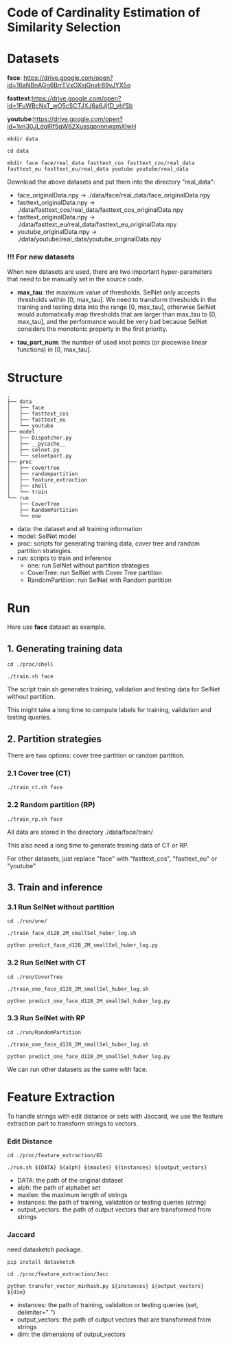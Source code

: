 # Code of Cardinality Estimation of Similarity Selection



# Datasets
**face**: https://drive.google.com/open?id=16aNBnAGg6BrrTVxOXsjGnvlr89vJYX5q

**fasttext**:https://drive.google.com/open?id=1FuWBcNxT_wO5cSCTJXJ6a6JjfD_vhfSb

**youtube**:https://drive.google.com/open?id=1vn30JLdqlRf5qW62XussqpnnnwamXIwH

```
mkdir data

cd data

mkdir face face/real_data fasttext_cos fasttext_cos/real_data fasttext_eu fasttext_eu/real_data youtube youtube/real_data
```

Download the above datasets and put them into the directory "real_data":
* face_originalData.npy         ->  ./data/face/real_data/face_originalData.npy
* fasttext_originalData.npy     ->  ./data/fasttext_cos/real_data/fasttext_cos_originalData.npy
* fasttext_originalData.npy     ->  ./data/fasttext_eu/real_data/fasttext_eu_originalData.npy
* youtube_originalData.npy      ->  ./data/youtube/real_data/youtube_originalData.npy

### !!! For new datasets

When new datasets are used, there are two important hyper-parameters that need to be manually set in the source code.

- **max_tau**: the maximum value of thresholds. SelNet only accepts thresholds within [0, max_tau]. We need to transform thresholds in the training and testing data into the range [0, max_tau], otherwise SelNet
  would automatically map thresholds that are larger than max_tau to [0, max_tau], and the performance would be very bad because SelNet considers the monotonic property in the first priority.

- **tau_part_num**: the number of used knot points (or piecewise linear functions) in [0, max_tau]. 

# Structure
```
.
├── data
│   ├── face
│   ├── fasttext_cos
│   ├── fasttext_eu
│   └── youtube
├── model
│   ├── Dispatcher.py
│   ├── __pycache__
│   ├── selnet.py
│   └── selnetpart.py
├── proc
│   ├── covertree
│   ├── randompartition
│   ├── feature_extraction
│   ├── shell
│   └── train
└── run
    ├── CoverTree
    ├── RandomPartition
    └── one
```

* data: the dataset and all training information
* model: SelNet model
* proc: scripts for generating training data, cover tree and random partition strategies.
* run: scripts to train and inference
  - one: run SelNet without partition strategies
  - CoverTree: run SelNet with Cover Tree partition
  - RandomPartition: run SelNet with Random partition
        

# Run

Here use **face** dataset as example.

## 1. Generating training data

```
cd ./proc/shell

./train.sh face
```
The script train.sh generates training, validation and testing data for SelNet without partition.

This might take a long time to compute labels for training, validation and testing queries.

## 2. Partition strategies

There are two options: cover tree partition or random partition.

### 2.1 Cover tree (CT)

```
./train_ct.sh face
```

### 2.2 Random partition (RP)

```
./train_rp.sh face
```

All data are stored in the directory ./data/face/train/

This also need a long time to generate training data of CT or RP.

For other datasets, just replace "face" with "fasttext_cos", "fasttext_eu" or "youtube"

## 3. Train and inference

### 3.1 Run SelNet without partition
```
cd ./run/one/

./train_face_d128_2M_smallSel_huber_log.sh

python predict_face_d128_2M_smallSel_huber_log.py

```

### 3.2 Run SelNet with CT

```
cd ./run/CoverTree

./train_one_face_d128_2M_smallSel_huber_log.sh

python predict_one_face_d128_2M_smallSel_huber_log.py
```

### 3.3 Run SelNet with RP
```
cd ./run/RandomPartition

./train_one_face_d128_2M_smallSel_huber_log.sh

python predict_one_face_d128_2M_smallSel_huber_log.py
```

We can run other datasets as the same with face.


# Feature Extraction

To handle strings with edit distance or sets with Jaccard, we use the feature extraction part to transform strings to vectors.

### Edit Distance

```
cd ./proc/feature_extraction/ED

./run.sh ${DATA} ${alph} ${maxlen} ${instances} ${output_vectors}

```

* DATA: the path of the original dataset
* alph: the path of alphabet set
* maxlen: the maximum length of strings
* instances: the path of training, validation or testing queries (string)
* output_vectors: the path of output vectors that are transformed from strings

### Jaccard

need datasketch package. 
```
pip install datasketch

cd ./proc/feature_extraction/Jacc

python transfer_vector_minhash.py ${instances} ${output_vectors} ${dim}
```

* instances: the path of training, validation or testing queries (set, delimiter=" ")
* output_vectors: the path of output vectors that are transformed from strings
* dim: the dimensions of output_vectors

